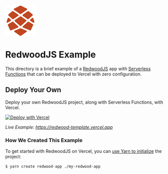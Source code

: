 ![RedwoodJS Logo](https://github.com/khulnasoft-lab/devship/blob/main/packages/frameworks/logos/redwoodjs.svg)

# RedwoodJS Example

This directory is a brief example of a [RedwoodJS](https://redwoodjs.com) app with [Serverless Functions](https://vercel.com/docs/concepts/functions/serverless-functions) that can be deployed to Vercel with zero configuration.

## Deploy Your Own

Deploy your own RedwoodJS project, along with Serverless Functions, with Vercel.

[![Deploy with Vercel](https://vercel.com/button)](https://vercel.com/new/clone?repository-url=https://github.com/khulnasoft-lab/devship/tree/main/examples/redwoodjs&template=redwoodjs)

_Live Example: https://redwood-template.vercel.app_

### How We Created This Example

To get started with RedwoodJS on Vercel, you can [use Yarn to initialize](https://redwoodjs.com/tutorial/installation-starting-development) the project:

```shell
$ yarn create redwood-app ./my-redwood-app
```
